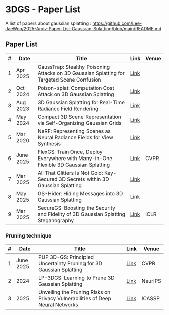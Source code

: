 # 3DGS - Paper List

A list of papers about gaussian splatting : https://github.com/Lee-JaeWon/2025-Arxiv-Paper-List-Gaussian-Splatting/blob/main/README.md
## Paper List

| #   | Date | Title | Link | Venue |
|-----|-----------|-----------|-------|------|
| 1 | Apr 2025 | GaussTrap: Stealthy Poisoning Attacks on 3D Gaussian Splatting for Targeted Scene Confusion | [Link](https://arxiv.org/pdf/2504.20829) |
| 2 | Oct 2024 | Poison-splat: Computation Cost Attack on 3D Gaussian Splatting | [Link](https://arxiv.org/pdf/2410.08190) |
| 3 | Aug 2023 | 3D Gaussian Splatting for Real-Time Radiance Field Rendering | [Link](https://repo-sam.inria.fr/fungraph/3d-gaussian-splatting/) |
| 4 | May 2024 | Compact 3D Scene Representation via Self-Organizing Gaussian Grids | [Link](https://fraunhoferhhi.github.io/Self-Organizing-Gaussians/) |
| 5 | Mar 2020 | NeRF: Representing Scenes as Neural Radiance Fields for View Synthesis | [Link](https://www.matthewtancik.com/nerf) |
| 6 | June 2025 | FlexGS: Train Once, Deploy Everywhere with Many-in-One Flexible 3D Gaussian Splatting | [Link](https://arxiv.org/abs/2506.04174) | CVPR |
| 7 | Mar 2025 | All That Glitters Is Not Gold: Key-Secured 3D Secrets within 3D Gaussian Splatting | [Link](https://arxiv.org/abs/2503.07191) |
| 8 | May 2025 | GS-Hider: Hiding Messages into 3D Gaussian Splatting | [Link](https://arxiv.org/abs/2405.15118) |
| 9 | Mar 2025 | SecureGS: Boosting the Security and Fidelity of 3D Gaussian Splatting Steganography | [Link](https://arxiv.org/abs/2503.06118) | ICLR |

### Pruning technique
| #   | Date | Title | Link | Venue |
|-----|-----------|-----------|-------|------|
| 1 | June 2025 | PUP 3D-GS: Principled Uncertainty Pruning for 3D Gaussian Splatting | [Link](https://openaccess.thecvf.com/content/CVPR2025/html/Hanson_PUP_3D-GS_Principled_Uncertainty_Pruning_for_3D_Gaussian_Splatting_CVPR_2025_paper.html) | CVPR |
| 2 | 2024 | LP-3DGS: Learning to Prune 3D Gaussian Splatting | [Link](https://proceedings.neurips.cc/paper_files/paper/2024/hash/dd51dbce305433cd60910dc5b0147be4-Abstract-Conference.html) | NeurIPS |
| 3 | 2025 | Unveiling the Pruning Risks on Privacy Vulnerabilities of Deep Neural Networks | [Link](https://ieeexplore.ieee.org/document/10889113) | ICASSP |
